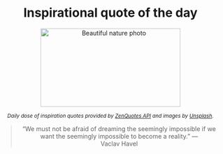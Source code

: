 
<div align="center">

# Inspirational quote of the day

<img src="./data/photo.jpeg" alt="Beautiful nature photo" width="320" height="180">

<sub><i>Daily dose of inspiration quotes provided by [ZenQuotes API](https://zenquotes.io/) and images by [Unsplash](https://unsplash.com/).</i></sub>


<blockquote>&ldquo;We must not be afraid of dreaming the seemingly impossible if we want the seemingly impossible to become a reality.&rdquo; &mdash; <footer>Vaclav Havel</footer></blockquote>

</div>
